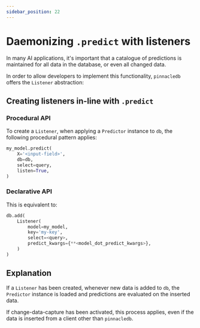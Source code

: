 ```yaml
---
sidebar_position: 22
---
```


# Daemonizing `.predict` with listeners

In many AI applications, it's important that a catalogue of predictions is maintained for 
all data in the database, or even all changed data.

In order to allow developers to implement this functionality, `pinnacledb` offers
the `Listener` abstraction:

## Creating listeners in-line with `.predict`

### Procedural API

To create a `Listener`, when applying a `Predictor` instance to `db`, the following 
procedural pattern applies:

```python
my_model.predict(
    X='<input-field>',
    db=db,
    select=query,
    listen=True,
)
```

### Declarative API

This is equivalent to:

```python
db.add(
    Listener(
        model=my_model,
        key='my-key',
        select=<query>,
        predict_kwargs={**<model_dot_predict_kwargs>},
    )
)
```

## Explanation

If a `Listener` has been created, whenever new data is added to `db`, 
the `Predictor` instance is loaded and predictions are evaluated on the inserted data.

If change-data-capture has been activated, this process applies, even if the data is inserted
from a client other than `pinnacledb`.